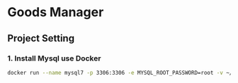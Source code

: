 # Goods Manager 
## Project Setting
### 1. Install Mysql use Docker
```bash
docker run --name mysql7 -p 3306:3306 -e MYSQL_ROOT_PASSWORD=root -v ~/docker/mysql7:/var/lib/mysql -d mysql:5.7
```
